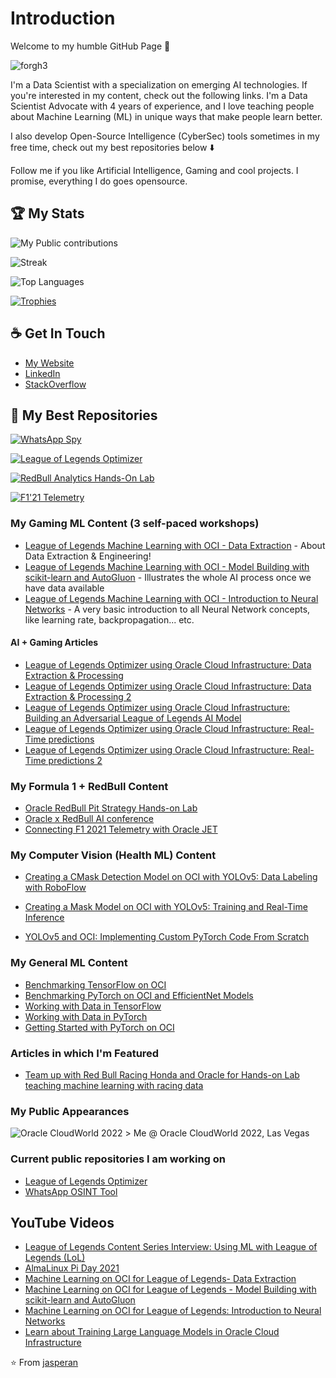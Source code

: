 # Introduction

Welcome to my humble GitHub Page 👀

![forgh3](https://github.com/jasperan/jasperan/assets/20752424/32a64be8-5649-479e-b120-7a0ac4138f90)

I'm a Data Scientist with a specialization on emerging AI technologies. If you're interested in my content, check out the following links. I'm a Data Scientist Advocate with 4 years of experience, and I love teaching people about Machine Learning (ML) in unique ways that make people learn better.

I also develop Open-Source Intelligence (CyberSec) tools sometimes in my free time, check out my best repositories below ⬇️

Follow me if you like Artificial Intelligence, Gaming and cool projects. I promise, everything I do goes opensource.

## 🏆 My Stats

![My Public contributions](https://github-readme-stats.vercel.app/api?username=jasperan&show_icons=true&hide_border=false&theme=tokyonight&count_private=true&hide=prs,stars,contribs)

![Streak](https://github-readme-streak-stats.herokuapp.com/?user=jasperan&theme=tokyonight)

![Top Languages](https://github-readme-stats.vercel.app/api/top-langs/?username=jasperan&layout=compact)

[![Trophies](https://github-profile-trophy.vercel.app/?username=jasperan&theme=onedark)](https://github.com/jasperan)

## ☕ Get In Touch

- [My Website](https://jasperan.com)
- [LinkedIn](https://www.linkedin.com/in/jasperan/)
- [StackOverflow](https://stackoverflow.com/users/9151930/jasper?tab=profile)

## 👀 My Best Repositories

[![WhatsApp Spy](https://github-readme-stats.vercel.app/api/pin/?username=jasperan&repo=whatsapp-osint)](https://github.com/jasperan/whatsapp-osint)

[![League of Legends Optimizer](https://github-readme-stats.vercel.app/api/pin/?username=oracle-devrel&repo=leagueoflegends-optimizer)](https://github.com/oracle-devrel/leagueoflegends-optimizer)

[![RedBull Analytics Hands-On Lab](https://github-readme-stats.vercel.app/api/pin/?username=oracle-devrel&repo=redbull-analytics-hol)](https://github.com/oracle-devrel/redbull-analytics-hol)

[![F1'21 Telemetry](https://github-readme-stats.vercel.app/api/pin/?username=jasperan&repo=f1-telemetry-oracle)](https://github.com/jasperan/f1-telemetry-oracle)

### My Gaming ML Content (3 self-paced workshops)

- [League of Legends Machine Learning with OCI - Data Extraction](https://oracle-devrel.github.io/leagueoflegends-optimizer/hols/workshops/dataextraction/index.html) - About Data Extraction & Engineering!
- [League of Legends Machine Learning with OCI - Model Building with scikit-learn and AutoGluon](https://oracle-devrel.github.io/leagueoflegends-optimizer/hols/workshops/mlwithoci/index.html) - Illustrates the whole AI process once we have data available
- [League of Legends Machine Learning with OCI - Introduction to Neural Networks](https://oracle-devrel.github.io/leagueoflegends-optimizer/hols/workshops/nn/index.html) - A very basic introduction to all Neural Network concepts, like learning rate, backpropagation... etc.

#### AI + Gaming Articles

- [League of Legends Optimizer using Oracle Cloud Infrastructure: Data Extraction & Processing](https://github.com/oracle-devrel/leagueoflegends-optimizer/blob/main/articles/article1.md)
- [League of Legends Optimizer using Oracle Cloud Infrastructure: Data Extraction & Processing 2](https://github.com/oracle-devrel/leagueoflegends-optimizer/blob/main/articles/article2.md)
- [League of Legends Optimizer using Oracle Cloud Infrastructure: Building an Adversarial League of Legends AI Model](https://github.com/oracle-devrel/leagueoflegends-optimizer/blob/main/articles/article3.md)
- [League of Legends Optimizer using Oracle Cloud Infrastructure: Real-Time predictions](https://github.com/oracle-devrel/leagueoflegends-optimizer/blob/main/articles/article4.md)
- [League of Legends Optimizer using Oracle Cloud Infrastructure: Real-Time predictions 2](https://github.com/oracle-devrel/leagueoflegends-optimizer/blob/main/articles/article5.md)

### My Formula 1 + RedBull Content

- [Oracle RedBull Pit Strategy Hands-on Lab](https://oracle-devrel.github.io/redbull-pit-strategy/hols/workshops/pitstrategy/index.html)
- [Oracle x RedBull AI conference](https://github.com/oracle-devrel/redbull-analytics-hol)
- [Connecting F1 2021 Telemetry with Oracle JET](https://medium.com/oracledevs/connecting-f1-2021-telemetry-with-oracle-jet-a73714768c34)


### My Computer Vision (Health ML) Content

- [Creating a CMask Detection Model on OCI with YOLOv5: Data Labeling with RoboFlow](https://medium.com/oracledevs/creating-a-cmask-detection-model-on-oci-with-yolov5-data-labeling-with-roboflow-5cff89cf9b0b)

- [Creating a Mask Model on OCI with YOLOv5: Training and Real-Time Inference](https://medium.com/oracledevs/creating-a-mask-model-on-oci-with-yolov5-training-and-real-time-inference-3534c7f9eb21)

- [YOLOv5 and OCI: Implementing Custom PyTorch Code From Scratch](https://medium.com/oracledevs/yolov5-and-oci-implementing-custom-pytorch-code-from-scratch-7c6b82b0b6b1)

### My General ML Content

- [Benchmarking TensorFlow on OCI](https://medium.com/oracledevs/benchmarking-tensorflow-on-oci-70c781287b7d)
- [Benchmarking PyTorch on OCI and EfficientNet Models](https://medium.com/oracledevs/benchmarking-pytorch-on-oci-and-efficientnet-models-1d729b45d503)
- [Working with Data in TensorFlow](https://medium.com/oracledevs/working-with-data-in-tensorflow-a0656f616f4f)
- [Working with Data in PyTorch](https://medium.com/oracledevs/working-with-data-in-pytorch-fa2641e37d17)
- [Getting Started with PyTorch on OCI](https://medium.com/oracledevs/getting-started-with-pytorch-on-oci-dbaa5e7a40ef)

### Articles in which I'm Featured

- [Team up with Red Bull Racing Honda and Oracle for Hands-on Lab teaching machine learning with racing data](https://medium.com/oracledevs/team-up-with-red-bull-racing-honda-and-oracle-for-hands-on-lab-teaching-machine-learning-with-70eafcf78383)

### My Public Appearances

![Oracle CloudWorld 2022](https://user-images.githubusercontent.com/20752424/214705966-dd90d511-713b-4322-b620-bd2946857f02.jpg)
    > Me @ Oracle CloudWorld 2022, Las Vegas

### Current public repositories I am working on

- [League of Legends Optimizer](https://github.com/oracle-devrel/leagueoflegends-optimizer)
- [WhatsApp OSINT Tool](https://github.com/jasperan/whatsapp-osint)

## YouTube Videos

- [League of Legends Content Series Interview: Using ML with League of Legends (LoL)](https://youtu.be/zz3xaLI0uq8)
- [AlmaLinux Pi Day 2021](https://youtu.be/kGfwYqXxBfY)
- [Machine Learning on OCI for League of Legends- Data Extraction](https://youtu.be/ad0RkqB07vI)
- [Machine Learning on OCI for League of Legends - Model Building with scikit-learn and AutoGluon](https://youtu.be/5iIvkgcMvhM)
- [Machine Learning on OCI for League of Legends: Introduction to Neural Networks](https://youtu.be/Uuo3ZSexNU8)
- [Learn about Training Large Language Models in Oracle Cloud Infrastructure](https://www.youtube.com/watch?v=Zj4GGbrEekQ)

⭐️ From [jasperan](https://github.com/jasperan)
